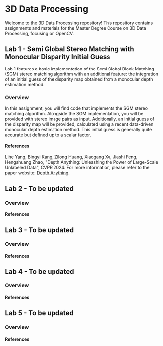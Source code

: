 # 3D Data Processing
Welcome to the 3D Data Processing repository! This repository contains assignments and materials for the Master Degree Course on 3D Data Processing, focusing on OpenCV.
 
## Lab 1 - Semi Global Stereo Matching with Monocular Disparity Initial Guess

Lab 1 features a basic implementation of the Semi Global Block Matching (SGM) stereo matching algorithm with an additional feature: the integration of an initial guess of the disparity map obtained from a monocular depth estimation method.

### Overview

In this assignment, you will find code that implements the SGM stereo matching algorithm. Alongside the SGM implementation, you will be provided with stereo image pairs as input. Additionally, an initial guess of the disparity map will be provided, calculated using a recent data-driven monocular depth estimation method. This initial guess is generally quite accurate but defined up to a scalar factor.

#### References
Lihe Yang, Bingyi Kang, Zilong Huang, Xiaogang Xu, Jiashi Feng, Hengshuang Zhao, "Depth Anything: Unleashing the Power of Large-Scale Unlabeled Data", CVPR 2024.
For more information, please refer to the paper website: [Depth Anything](https://depth-anything.github.io).

## Lab 2 - To be updated

### Overview

#### References

## Lab 3 - To be updated

### Overview

#### References

## Lab 4 - To be updated

### Overview

#### References

## Lab 5 - To be updated

### Overview

#### References





























